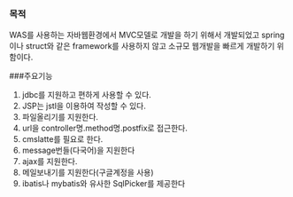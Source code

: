 ### 목적

WAS를 사용하는 자바웹환경에서 MVC모델로 개발을 하기 위해서 개발되었고 spring이나 struct와 같은 framework를 사용하지 않고 소규모 웹개발을 빠르게 개발하기 위함이다.


###주요기능
1. jdbc를 지원하고 편하게 사용할 수 있다.
2. JSP는 jstl을 이용하여 작성할 수 있다.
3. 파일올리기를 지원한다.
4. url을 controller명.method명.postfix로 접근한다.
5. cmslatte를 필요로 한다.
6. message번들(다국어)을 지원한다
7. ajax를 지원한다.
8. 메일보내기를 지원한다(구글계정을 사용)
9. ibatis나 mybatis와 유사한 SqlPicker를 제공한다

